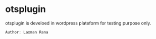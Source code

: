 # otsplugin
otsplugin is develoed in wordpress plateform for testing purpose only.

```
Author: Laxman Rana
```
